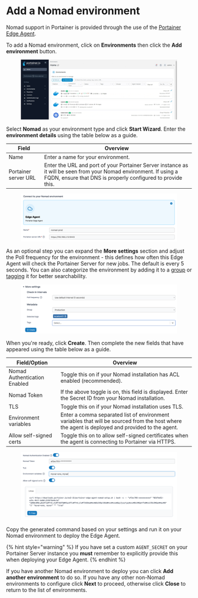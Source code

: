 # Add a Nomad environment

Nomad support in Portainer is provided through the use of the [Portainer Edge Agent](../../../advanced/edge-agent.md).&#x20;

To add a Nomad environment, click on **Environments** then click the **Add environment** button.

<figure><img src="../../../.gitbook/assets/2.16-environments-add (1).gif" alt=""><figcaption></figcaption></figure>

Select **Nomad** as your environment type and click **Start Wizard**. Enter the **environment details** using the table below as a guide.

| Field                | Overview                                                                                                                                                                          |
| -------------------- | --------------------------------------------------------------------------------------------------------------------------------------------------------------------------------- |
| Name                 | Enter a name for your environment.                                                                                                                                                |
| Portainer server URL | Enter the URL and port of your Portainer Server instance as it will be seen from your Nomad environment. If using a FQDN, ensure that DNS is properly configured to provide this. |

<figure><img src="../../../.gitbook/assets/2.15-nomad_env (1).png" alt=""><figcaption></figcaption></figure>

As an optional step you can expand the **More settings** section and adjust the Poll frequency for the environment - this defines how often this Edge Agent will check the Portainer Server for new jobs. The default is every 5 seconds. You can also categorize the environment by adding it to a [group](../groups.md) or [tagging](../tags.md) it for better searchability.

<figure><img src="../../../.gitbook/assets/2.15-nomad_more_settings.png" alt=""><figcaption></figcaption></figure>

When you're ready, click **Create**. Then complete the new fields that have appeared using the table below as a guide.

| Field/Option                 | Overview                                                                                                                                        |
| ---------------------------- | ----------------------------------------------------------------------------------------------------------------------------------------------- |
| Nomad Authentication Enabled | Toggle this on if your Nomad installation has ACL enabled (recommended).                                                                        |
| Nomad Token                  | If the above toggle is on, this field is displayed. Enter the Secret ID from your Nomad installation.                                           |
| TLS                          | Toggle this on if your Nomad installation uses TLS.                                                                                             |
| Environment variables        | Enter a comma separated list of environment variables that will be sourced from the host where the agent is deployed and provided to the agent. |
| Allow self-signed certs      | Toggle this on to allow self-signed certificates when the agent is connecting to Portainer via HTTPS.                                           |

<figure><img src="../../../.gitbook/assets/2.15-nomad-auth.png" alt=""><figcaption></figcaption></figure>

Copy the generated command based on your settings and run it on your Nomad environment to deploy the Edge Agent.

{% hint style="warning" %}
If you have set a custom `AGENT_SECRET` on your Portainer Server instance you **must** remember to explicitly provide this when deploying your Edge Agent.
{% endhint %}

If you have another Nomad environment to deploy you can click **Add another environment** to do so. If you have any other non-Nomad environments to configure click **Next** to proceed, otherwise click **Close** to return to the list of environments.
